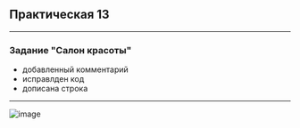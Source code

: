 ## Практическая 13
---
### Задание "Салон красоты"
* добавленный комментарий 
* исправлден код
* дописана строка
---

![image](https://github.com/Svetatop2003/praktica13/assets/122528234/a389c63d-abad-48f5-9830-e9e1887df938)
